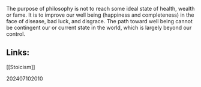 The purpose of philosophy is not to reach some ideal state of health, wealth or fame. It is to improve our well being (happiness and completeness) in the face of disease, bad luck, and disgrace.  The path toward well being cannot be contingent our or current state  in the world, which is largely beyond our control.


## Links: 

[[Stoicism]]

202407102010
